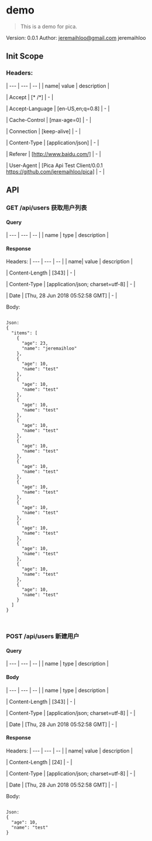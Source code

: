 
# demo

> This is a demo for pica.

Version: 0.0.1
Author: jeremaihloo@gmail.com jeremaihloo

## Init Scope

### Headers:

| --- | --- | -- |
| name| value | description |

| Accept | [* /*] | - |

| Accept-Language | [en-US,en;q=0.8] | - |

| Cache-Control | [max-age=0] | - |

| Connection | [keep-alive] | - |

| Content-Type | [application/json] | - |

| Referer | [http://www.baidu.com/] | - |

| User-Agent | [Pica Api Test Client/0.0.1 https://github.com/jeremaihloo/pica] | - |


## API


### GET /api/users 获取用户列表


#### Query
| --- | --- | -- |
| name | type | description |



#### Response
Headers:
| --- | --- | -- |
| name| value | description |

| Content-Length | [343] | - |

| Content-Type | [application/json; charset=utf-8] | - |

| Date | [Thu, 28 Jun 2018 05:52:58 GMT] | - |



Body:
```

Json:
{
  "items": [
    {
      "age": 23,
      "name": "jeremaihloo"
    },
    {
      "age": 10,
      "name": "test"
    },
    {
      "age": 10,
      "name": "test"
    },
    {
      "age": 10,
      "name": "test"
    },
    {
      "age": 10,
      "name": "test"
    },
    {
      "age": 10,
      "name": "test"
    },
    {
      "age": 10,
      "name": "test"
    },
    {
      "age": 10,
      "name": "test"
    },
    {
      "age": 10,
      "name": "test"
    },
    {
      "age": 10,
      "name": "test"
    },
    {
      "age": 10,
      "name": "test"
    },
    {
      "age": 10,
      "name": "test"
    },
    {
      "age": 10,
      "name": "test"
    }
  ]
}



```

### POST /api/users 新建用户


#### Query
| --- | --- | -- |
| name | type | description |


#### Body
| --- | --- | -- |
| name | type | description |

| Content-Length | [343] | - |

| Content-Type | [application/json; charset=utf-8] | - |

| Date | [Thu, 28 Jun 2018 05:52:58 GMT] | - |



#### Response
Headers:
| --- | --- | -- |
| name| value | description |

| Content-Length | [24] | - |

| Content-Type | [application/json; charset=utf-8] | - |

| Date | [Thu, 28 Jun 2018 05:52:58 GMT] | - |



Body:
```

Json:
{
  "age": 10,
  "name": "test"
}



```

